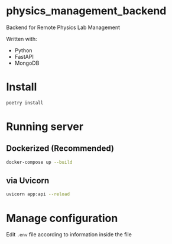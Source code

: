 # physics_management_backend

Backend for Remote Physics Lab Management

Written with:

* Python
* FastAPI
* MongoDB

# Install 

```sh
poetry install
```

# Running server

## Dockerized (**Recommended**)

```sh
docker-compose up --build
```

## via Uvicorn

```sh
uvicorn app:api --reload
```

# Manage configuration 

Edit `.env` file according to information inside the file